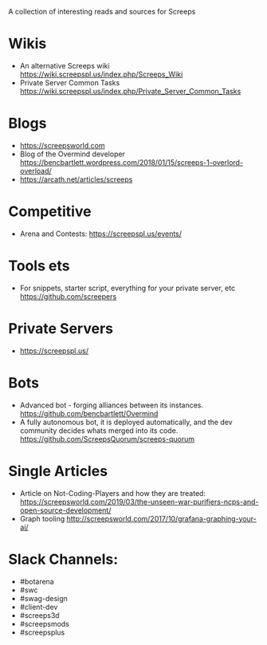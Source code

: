 A collection of interesting reads and sources for Screeps

# Wikis
 - An alternative Screeps wiki https://wiki.screepspl.us/index.php/Screeps_Wiki
 - Private Server Common Tasks https://wiki.screepspl.us/index.php/Private_Server_Common_Tasks


# Blogs
 -  https://screepsworld.com
 - Blog of the Overmind developer https://bencbartlett.wordpress.com/2018/01/15/screeps-1-overlord-overload/
  - https://arcath.net/articles/screeps
# Competitive

 - Arena and Contests: https://screepspl.us/events/

# Tools ets
 - For snippets, starter script, everything for your private server, etc  https://github.com/screepers 

 # Private Servers
 -  https://screepspl.us/


# Bots
  - Advanced bot - forging alliances between its instances.  https://github.com/bencbartlett/Overmind
  - A fully autonomous bot, it is deployed automatically, and the dev community decides whats merged into its code. https://github.com/ScreepsQuorum/screeps-quorum
  

# Single Articles
 - Article on Not-Coding-Players and how they are treated:  https://screepsworld.com/2019/03/the-unseen-war-purifiers-ncps-and-open-source-development/
 -  Graph tooling  http://screepsworld.com/2017/10/grafana-graphing-your-ai/ 

# Slack Channels:
 - #botarena
 - #swc
 - #swag-design
 - #client-dev
 - #screeps3d
 - #screepsmods
 - #screepsplus
